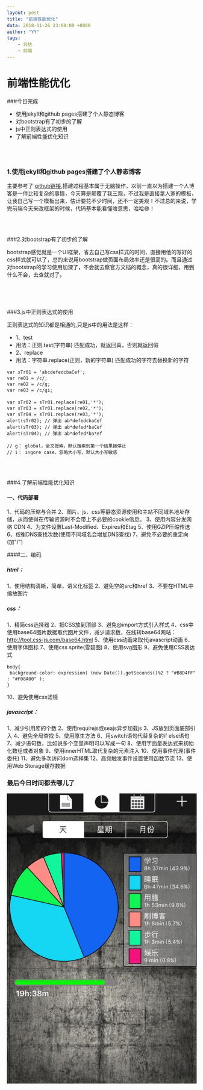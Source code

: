```yaml
---
layout: post
title: "前端性能优化"
data: 2018-11-26 23:08:00 +0800
author: "YY"
tags:
    - 总结
    - 前端
---
```


# 前端性能优化

###今日完成

<ul>
	<li>使用jekyll和github pages搭建了个人静态博客</li>
	<li>对bootstrap有了初步的了解</li>
	<li>js中正则表达式的使用</li>
	<li>了解前端性能优化知识</li>
</ul>
<br/>
<br/>
<h3>1.使用jekyll和github pages搭建了个人静态博客</h3>
<p>主要参考了
<a href="https://github.com/Huxpro/huxpro.github.io">github链接</a>,搭建过程基本属于无脑操作，以前一直以为搭建一个人博客是一件比较复杂的事情，今天算是颠覆了我三观，不过我是直接拿人家的模板，让我自己写一个模板出来，估计要花不少时间，还不一定美观！不过总的来说，学完前端今天来改框架的时候，代码基本能看懂啥意思，哈哈😄！
</p>
<br/>
<br/>

###2.对bootstrap有了初步的了解

<p>
bootstrap感觉就是一个UI框架，省去自己写css样式的时间，直接用他的写好的css样式就可以了，总的来说用bootstrap做页面布局效率还是很高的。而且通过对bootstrap的学习使用加深了，不会就去察官方文档的概念，真的很详细，用到什么不会，去查就对了。
</p><br/>
<br/>
<br/>

###3.js中正则表达式的使用

<p>
正则表达式的知识都是相通的,只是js中的用法是这样：
</p>

<ul>

<li>1、test</li>
<li>用法：正则.test(字符串) 匹配成功，就返回真，否则就返回假</li>

<li>2、replace</li>
<li>用法：字符串.replace(正则，新的字符串) 匹配成功的字符去替换新的字符</li>

</ul>

```
var sTr01 = 'abcdefedcbaCef';
var re01 = /c/;
var re02 = /c/g;
var re03 = /c/gi;

var sTr02 = sTr01.replace(re01,'*');
var sTr03 = sTr01.replace(re02,'*');
var sTr04 = sTr01.replace(re03,'*');
alert(sTr02); // 弹出 ab*defedcbaCef
alert(sTr03); // 弹出 ab*defed*baCef
alert(sTr04); // 弹出 ab*defed*ba*ef

// g： global，全文搜索，默认搜索到第一个结果接停止
// i： ingore case，忽略大小写，默认大小写敏感
```

<br/>
<br/>

###4.了解前端性能优化知识

#### 一、代码部署

1、代码的压缩与合并
2、图片、js、css等静态资源使用和主站不同域名地址存储，从而使得在传输资源时不会带上不必要的cookie信息。
3、使用内容分发网络 CDN
4、为文件设置Last-Modified、Expires和Etag
5、使用GZIP压缩传送
6、权衡DNS查找次数(使用不同域名会增加DNS查找)
7、避免不必要的重定向(加"/")

####二、编码

<h5> html：</h5>

1、使用结构清晰，简单，语义化标签
2、避免空的src和href
3、不要在HTML中缩放图片

<h5> css：</h5>

1、精简css选择器
2、把CSS放到顶部
3、避免@import方式引入样式
4、css中使用base64图片数据取代图片文件，减少请求数，在线转base64网站：<http://tool.css-js.com/base64.html>
5、使用css动画来取代javascript动画
6、使用字体图标
7、使用css sprite(雪碧图)
8、使用svg图形
9、避免使用CSS表达式

```
body{
 background-color: expression( (new Date()).getSeconds()%2 ? "#B8D4FF" : "#F08A00" );  
}
```

10、避免使用css滤镜

<h5> javascript：</h5>

1、减少引用库的个数
2、使用requirejs或seajs异步加载js
3、JS放到页面底部引入
4、避免全局查找
5、使用原生方法
6、用switch语句代替复杂的if else语句
7、减少语句数，比如说多个变量声明可以写成一句
8、使用字面量表达式来初始化数组或者对象
9、使用innerHTML取代复杂的元素注入
10、使用事件代理(事件委托)
11、避免多次访问dom选择集
12、高频触发事件设置使用函数节流
13、使用Web Storage缓存数据



### 最后今日时间都去哪儿了

![timelogger](\img\timelogger\2018-11-26.jpg)